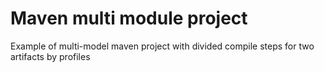 Maven multi module project
==========
Example of multi-model maven project with divided compile steps for two artifacts by profiles
